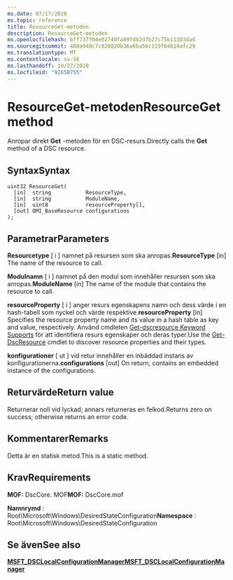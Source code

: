```yaml
---
ms.date: 07/17/2020
ms.topic: reference
title: ResourceGet-metoden
description: ResourceGet-metoden
ms.openlocfilehash: bff737f04e02740fa09fd82d7b27c75b11303dad
ms.sourcegitcommit: 488a940c7c828820b36a6ba56c119f64614afc29
ms.translationtype: MT
ms.contentlocale: sv-SE
ms.lasthandoff: 10/27/2020
ms.locfileid: "92650755"
---
```

# <a name="resourceget-method"></a><span data-ttu-id="b765c-103">ResourceGet-metoden</span><span class="sxs-lookup"><span data-stu-id="b765c-103">ResourceGet method</span></span>

<span data-ttu-id="b765c-104">Anropar direkt **Get** -metoden för en DSC-resurs.</span><span class="sxs-lookup"><span data-stu-id="b765c-104">Directly calls the **Get** method of a DSC resource.</span></span>

## <a name="syntax"></a><span data-ttu-id="b765c-105">Syntax</span><span class="sxs-lookup"><span data-stu-id="b765c-105">Syntax</span></span>

```mof
uint32 ResourceGet(
  [in]  string           ResourceType,
  [in]  string           ModuleName,
  [in]  uint8            resourceProperty[],
  [out] OMI_BaseResource configurations
);
```

## <a name="parameters"></a><span data-ttu-id="b765c-106">Parametrar</span><span class="sxs-lookup"><span data-stu-id="b765c-106">Parameters</span></span>

<span data-ttu-id="b765c-107">**Resourcetype** \[ i \] namnet på resursen som ska anropas.</span><span class="sxs-lookup"><span data-stu-id="b765c-107">**ResourceType** \[in\] The name of the resource to call.</span></span>

<span data-ttu-id="b765c-108">**Modulnamn** \[ i \] namnet på den modul som innehåller resursen som ska anropas.</span><span class="sxs-lookup"><span data-stu-id="b765c-108">**ModuleName** \[in\] The name of the module that contains the resource to call.</span></span>

<span data-ttu-id="b765c-109">**resourceProperty** \[ i \] anger resurs egenskapens namn och dess värde i en hash-tabell som nyckel och värde respektive.</span><span class="sxs-lookup"><span data-stu-id="b765c-109">**resourceProperty** \[in\] Specifies the resource property name and its value in a hash table as key and value, respectively.</span></span> <span data-ttu-id="b765c-110">Använd cmdleten [Get-dscresource Keyword Supports](/powershell/module/PSDesiredStateConfiguration/Get-DscResource) för att identifiera resurs egenskaper och deras typer.</span><span class="sxs-lookup"><span data-stu-id="b765c-110">Use the [Get-DscResource](/powershell/module/PSDesiredStateConfiguration/Get-DscResource) cmdlet to discover resource properties and their types.</span></span>

<span data-ttu-id="b765c-111">**konfigurationer** \[ ut \] vid retur innehåller en inbäddad instans av konfigurationerna.</span><span class="sxs-lookup"><span data-stu-id="b765c-111">**configurations** \[out\] On return, contains an embedded instance of the configurations.</span></span>

## <a name="return-value"></a><span data-ttu-id="b765c-112">Returvärde</span><span class="sxs-lookup"><span data-stu-id="b765c-112">Return value</span></span>

<span data-ttu-id="b765c-113">Returnerar noll vid lyckad; annars returneras en felkod.</span><span class="sxs-lookup"><span data-stu-id="b765c-113">Returns zero on success; otherwise returns an error code.</span></span>

## <a name="remarks"></a><span data-ttu-id="b765c-114">Kommentarer</span><span class="sxs-lookup"><span data-stu-id="b765c-114">Remarks</span></span>

<span data-ttu-id="b765c-115">Detta är en statisk metod.</span><span class="sxs-lookup"><span data-stu-id="b765c-115">This is a static method.</span></span>

## <a name="requirements"></a><span data-ttu-id="b765c-116">Krav</span><span class="sxs-lookup"><span data-stu-id="b765c-116">Requirements</span></span>

<span data-ttu-id="b765c-117">**MOF:** DscCore. MOF</span><span class="sxs-lookup"><span data-stu-id="b765c-117">**MOF:** DscCore.mof</span></span>

<span data-ttu-id="b765c-118">**Namnrymd** : Root\Microsoft\Windows\DesiredStateConfiguration</span><span class="sxs-lookup"><span data-stu-id="b765c-118">**Namespace** : Root\Microsoft\Windows\DesiredStateConfiguration</span></span>

## <a name="see-also"></a><span data-ttu-id="b765c-119">Se även</span><span class="sxs-lookup"><span data-stu-id="b765c-119">See also</span></span>

[<span data-ttu-id="b765c-120">**MSFT_DSCLocalConfigurationManager**</span><span class="sxs-lookup"><span data-stu-id="b765c-120">**MSFT_DSCLocalConfigurationManager**</span></span>](msft-dsclocalconfigurationmanager.md)
